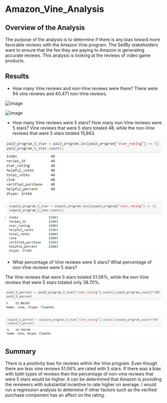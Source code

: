 # Amazon_Vine_Analysis

## Overview of the Analysis 
The purpose of the analysis is to determine if there is any bias toward more favorable reviews with the Amazon Vine program.  The SellBy stakeholders want to ensure that the fee they are paying to Amazon is generating accurate reviews.  This analysis is looking at the reviews of video game products.  

## Results

* How many Vine reviews and non-Vine reviews were there?
There were 94 vine reviews and 40,471 non-Vine reviews. 

![image](Images/paid_progarm_count.PNG)

![image](Images/unpaid_progarm_count.PNG)

* How many Vine reviews were 5 stars? How many non-Vine reviews were 5 stars?
Vine reviews that were 5 stars totaled 48, while the non-Vine reviews that were 5 stars totaled 15,663. 


![image](Images/paid_program_5_star.PNG)

![image](Images/unpaid_program_5_star.PNG)


* What percentage of Vine reviews were 5 stars? What percentage of non-Vine reviews were 5 stars?

The Vine reviews that were 5 stars totaled 51.06%, while the non-Vine reviews that were 5 stars totaled only 38.70%.

![image](Images/paid_5_percent.PNG)

![image](Images/unpaid_5_percent.PNG)


## Summary 
There is a positivity bias for reviews within the Vine program.  Even though there are less vine reviews 51.06% are rated with 5 stars.  If there was a bias with both types of reviews then the percentage of non-vine reviews that were 5 stars would be higher. It can be determined that Amazon is providing the reviewers with substantial incentive to rate higher on average. I would run a regression analysis to determine if other factors such as the verified purchase component has an affect on the rating. 
